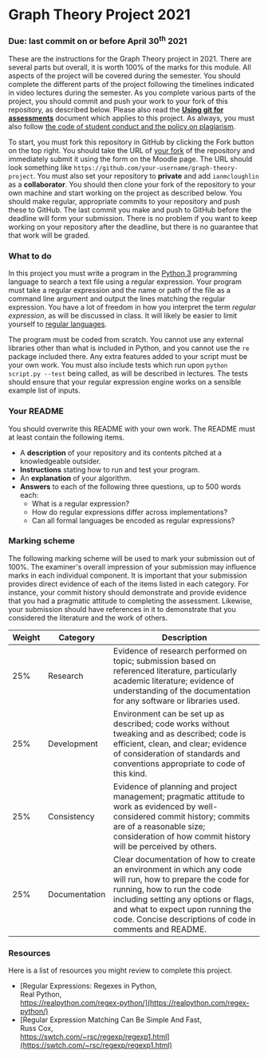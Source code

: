 # Graph Theory Project 2021

### Due: last commit on or before April 30<sup>th</sup> 2021


These are the instructions for the Graph Theory project in 2021.
There are several parts but overall, it is worth 100% of the marks for this module.
All aspects of the project will be covered during the semester.
You should complete the different parts of the project following the timelines indicated in video lectures during the semester.
As you complete various parts of the project, you should commit and push your work to your fork of this repository, as described below.
Please also read the **[Using git for assessments](https://github.com/ianmcloughlin/using-git-for-assessments/raw/master/using-git-for-assessments.pdf)** document which applies to this project.
As always, you must also follow [the code of student conduct and the policy on plagiarism](https://www.gmit.ie/general/quality-assurance-framework).


To start, you must fork this repository in GitHub by clicking the Fork button on the top right.
You should take the URL of <u>your fork</u> of the repository and immediately submit it using the form on the Moodle page.
The URL should look something like `https://github.com/your-username/graph-theory-project`.
You must also set your repository to **private** and add `ianmcloughlin` as a **collaborator**.
You should then clone your fork of the repository to your own machine and start working on the project as described below.
You should make regular, appropriate commits to your repository and push these to GitHub.
The last commit you make and push to GitHub before the deadline will form your submission.
There is no problem if you want to keep working on your repository after the deadline, but there is no guarantee that that work will be graded.


### What to do

In this project you must write a program in the [Python 3](https://wiki.python.org/moin/BeginnersGuide) programming language to search a text file using a regular expression.
Your program must take a regular expression and the name or path of the file as a command line argument and output the lines matching the regular expression.
You have a lot of freedom in how you interpret the term *regular expression*, as will be discussed in class.
It will likely be easier to limit yourself to [regular languages](https://en.wikipedia.org/wiki/Regular_language).

The program must be coded from scratch.
You cannot use any external libraries other than what is included in Python, and you cannot use the `re` package included there.
Any extra features added to your script must be your own work.
You must also include tests which run upon `python script.py --test` being called, as will be described in lectures.
The tests should ensure that your regular expression engine works on a sensible example list of inputs.


### Your README
You should overwrite this README with your own work.
The README must at least contain the following items.

- A **description** of your repository and its contents pitched at a knowledgeable outsider.
- **Instructions** stating how to run and test your program.
- An **explanation** of your algorithm.
- **Answers** to each of the following three questions, up to 500 words each:
    - What is a regular expression?
    - How do regular expressions differ across implementations?
    - Can all formal languages be encoded as regular expressions?
    

### Marking scheme

The following marking scheme will be used to mark your submission out of 100%.
The examiner's overall impression of your submission may influence marks in each individual component.
It is important that your submission provides direct evidence of each of the items listed in each category.
For instance, your commit history should demonstrate and provide evidence that you had a pragmatic attitude to completing the assessment.
Likewise, your submission should have references in it to demonstrate that you considered the literature and the work of others.
  

| Weight | Category | Description |
|---|---|---|
|25% | Research | Evidence of research performed on topic; submission based on referenced literature, particularly academic literature; evidence of understanding of the documentation for any software or libraries used. |
|25% | Development | Environment can be set up as described; code works without tweaking and as described; code is efficient, clean, and clear; evidence of consideration of standards and conventions appropriate to code of this kind. |
|25% | Consistency | Evidence of planning and project management; pragmatic attitude to work as evidenced by well-considered commit history; commits are of a reasonable size; consideration of how commit history will be perceived by others. |
|25% | Documentation | Clear documentation of how to create an environment in which any code will run, how to prepare the code for running, how to run the code including setting any options or flags, and what to expect upon running the code. Concise descriptions of code in comments and README. |


### Resources

Here is a list of resources you might review to complete this project.

- [Regular Expressions: Regexes in Python,<br>Real Python,<br> https://realpython.com/regex-python/](https://realpython.com/regex-python/)
- [Regular Expression Matching Can Be Simple And Fast,<br>Russ Cox,<br> https://swtch.com/~rsc/regexp/regexp1.html](https://swtch.com/~rsc/regexp/regexp1.html)
